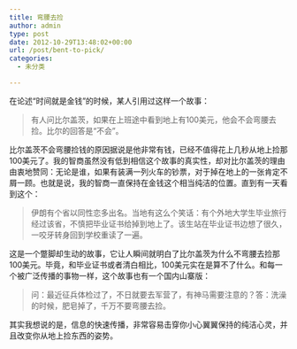 ```yaml
---
title: 弯腰去捡
author: admin
type: post
date: 2012-10-29T13:48:02+00:00
url: /post/bent-to-pick/
categories:
  - 未分类

---
```

在论述“时间就是金钱”的时候，某人引用过这样一个故事：

> 有人问比尔盖茨，如果在上班途中看到地上有100美元，他会不会弯腰去捡。比尔的回答是“不会”。

比尔盖茨不会弯腰捡钱的原因据说是他非常有钱，已经不值得花上几秒从地上捡那100美元了。我的智商虽然没有低到相信这个故事的真实性，却对比尔盖茨的理由由衷地赞同：无论是谁，如果有装满一列火车的钞票，对于掉在地上的一张肯定不屑一顾。也就是说，我的智商一直保持在金钱这个相当纯洁的位置。直到有一天看到这个：

> 伊朗有个省以同性恋多出名。当地有这么个笑话：有个外地大学生毕业旅行经过该省，不慎把毕业证书给掉到地上了。该生站在毕业证书边想了很久，一咬牙转身回到学校重读了一遍。

这是一个蹩脚却生动的故事，它让人瞬间就明白了比尔盖茨为什么不弯腰去捡那100美元。毕竟，和毕业证书或者清白相比，100美元实在是算不了什么。和每一个被广泛传播的事物一样，这个故事也有一个国内山寨版：

> 问：最近征兵体检过了，不日就要去军营了，有神马需要注意的？答：洗澡的时候，肥皂掉了，千万不要弯腰去捡。

其实我想说的是，信息的快速传播，非常容易击穿你小心翼翼保持的纯洁心灵，并且改变你从地上捡东西的姿势。